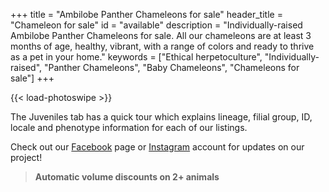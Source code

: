 +++
title = "Ambilobe Panther Chameleons for sale"
header_title = "Chameleon for sale"
id = "available"
description = "Individually-raised Ambilobe Panther Chameleons for sale. All our chameleons are at least 3 months of age, healthy, vibrant, with a range of colors and ready to thrive as a pet in your home."
keywords = ["Ethical herpetoculture", "Individually-raised", "Panther Chameleons", "Baby Chameleons", "Chameleons for sale"]
+++

{{< load-photoswipe >}}

The Juveniles tab has a quick tour which explains lineage, filial group, ID, locale and phenotype information for each of our listings. 

Check out our [Facebook](https://www.facebook.com/jonmarkhill) page or [Instagram](https://www.instagram.com/ipardalis/) account for updates on our project!  

> **Automatic volume discounts on 2+ animals**

